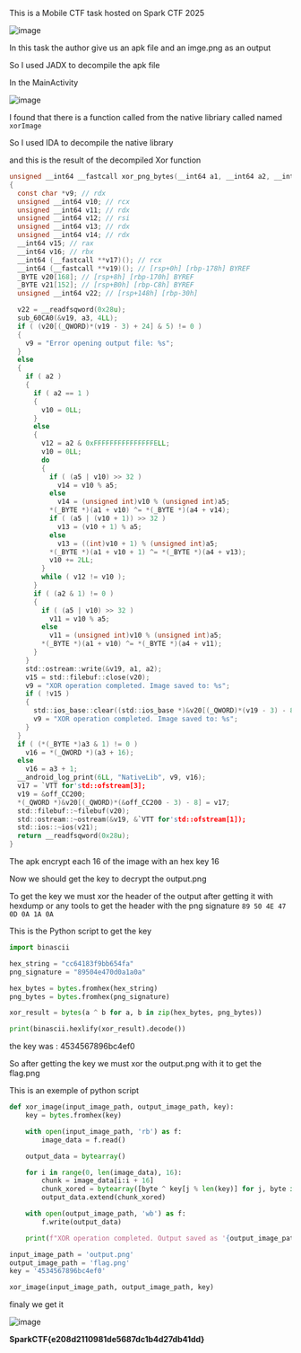 This is a Mobile CTF task hosted on Spark CTF 2025 

![image](https://github.com/user-attachments/assets/d658f09d-4f4f-4aa3-ad96-c84579865258)


In this task the author give us an apk file and an imge.png as an output 

So I used JADX to decompile the apk file 

In the MainActivity 

![image](https://github.com/user-attachments/assets/7bddf2b5-4a21-428b-84da-6101a773ee74)

I found that there is a function called from the native libriary called named `xorImage`

So I used IDA to decompile the native library 

and this is the result of the decompiled Xor function 

```C
unsigned __int64 __fastcall xor_png_bytes(__int64 a1, __int64 a2, __int64 a3, __int64 a4, unsigned __int64 a5)
{
  const char *v9; // rdx
  unsigned __int64 v10; // rcx
  unsigned __int64 v11; // rdx
  unsigned __int64 v12; // rsi
  unsigned __int64 v13; // rdx
  unsigned __int64 v14; // rdx
  __int64 v15; // rax
  __int64 v16; // rbx
  __int64 (__fastcall **v17)(); // rcx
  __int64 (__fastcall **v19)(); // [rsp+0h] [rbp-178h] BYREF
  _BYTE v20[168]; // [rsp+8h] [rbp-170h] BYREF
  _BYTE v21[152]; // [rsp+B0h] [rbp-C8h] BYREF
  unsigned __int64 v22; // [rsp+148h] [rbp-30h]

  v22 = __readfsqword(0x28u);
  sub_60CA0(&v19, a3, 4LL);
  if ( (v20[(_QWORD)*(v19 - 3) + 24] & 5) != 0 )
  {
    v9 = "Error opening output file: %s";
  }
  else
  {
    if ( a2 )
    {
      if ( a2 == 1 )
      {
        v10 = 0LL;
      }
      else
      {
        v12 = a2 & 0xFFFFFFFFFFFFFFFELL;
        v10 = 0LL;
        do
        {
          if ( (a5 | v10) >> 32 )
            v14 = v10 % a5;
          else
            v14 = (unsigned int)v10 % (unsigned int)a5;
          *(_BYTE *)(a1 + v10) ^= *(_BYTE *)(a4 + v14);
          if ( (a5 | (v10 + 1)) >> 32 )
            v13 = (v10 + 1) % a5;
          else
            v13 = ((int)v10 + 1) % (unsigned int)a5;
          *(_BYTE *)(a1 + v10 + 1) ^= *(_BYTE *)(a4 + v13);
          v10 += 2LL;
        }
        while ( v12 != v10 );
      }
      if ( (a2 & 1) != 0 )
      {
        if ( (a5 | v10) >> 32 )
          v11 = v10 % a5;
        else
          v11 = (unsigned int)v10 % (unsigned int)a5;
        *(_BYTE *)(a1 + v10) ^= *(_BYTE *)(a4 + v11);
      }
    }
    std::ostream::write(&v19, a1, a2);
    v15 = std::filebuf::close(v20);
    v9 = "XOR operation completed. Image saved to: %s";
    if ( !v15 )
    {
      std::ios_base::clear((std::ios_base *)&v20[(_QWORD)*(v19 - 3) - 8], *(_DWORD *)&v20[(_QWORD)*(v19 - 3) + 24] | 4);
      v9 = "XOR operation completed. Image saved to: %s";
    }
  }
  if ( (*(_BYTE *)a3 & 1) != 0 )
    v16 = *(_QWORD *)(a3 + 16);
  else
    v16 = a3 + 1;
  __android_log_print(6LL, "NativeLib", v9, v16);
  v17 = `VTT for'std::ofstream[3];
  v19 = &off_CC200;
  *(_QWORD *)&v20[(_QWORD)*(&off_CC200 - 3) - 8] = v17;
  std::filebuf::~filebuf(v20);
  std::ostream::~ostream(&v19, &`VTT for'std::ofstream[1]);
  std::ios::~ios(v21);
  return __readfsqword(0x28u);
}
```

The apk encrypt each 16 of the image with an hex key  16

Now we should get the key to  decrypt the output.png 

To get the key we must xor the header of the output after getting it with hexdump or any tools to get the header with the png signature `89 50 4E 47 0D 0A 1A 0A`

This is the Python script to get the key 

```Python
import binascii

hex_string = "cc64183f9bb654fa"
png_signature = "89504e470d0a1a0a"

hex_bytes = bytes.fromhex(hex_string)
png_bytes = bytes.fromhex(png_signature)

xor_result = bytes(a ^ b for a, b in zip(hex_bytes, png_bytes))

print(binascii.hexlify(xor_result).decode())
```
the key was : 4534567896bc4ef0

So after getting the key we must xor the output.png with it to get the flag.png 

This is an exemple of python script 

```Python
def xor_image(input_image_path, output_image_path, key):
    key = bytes.fromhex(key)

    with open(input_image_path, 'rb') as f:
        image_data = f.read()

    output_data = bytearray()

    for i in range(0, len(image_data), 16):
        chunk = image_data[i:i + 16]
        chunk_xored = bytearray([byte ^ key[j % len(key)] for j, byte in enumerate(chunk)])
        output_data.extend(chunk_xored)

    with open(output_image_path, 'wb') as f:
        f.write(output_data)

    print(f"XOR operation completed. Output saved as '{output_image_path}'.")

input_image_path = 'output.png' 
output_image_path = 'flag.png'  
key = '4534567896bc4ef0'

xor_image(input_image_path, output_image_path, key)
```

finaly we get it 

![image](https://github.com/user-attachments/assets/4b25005d-1d7e-4bf9-8b7d-a517ed544274)

**SparkCTF{e208d2110981de5687dc1b4d27db41dd}**
